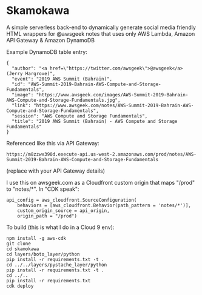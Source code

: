 
# Skamokawa

A simple serverless back-end to dynamically generate social media friendly HTML wrappers for @awsgeek notes that uses only AWS Lambda, Amazon API Gateway & Amazon DynamoDB

Example DynamoDB table entry:
```
{
  "author": "<a href=\"https://twitter.com/awsgeek\">@awsgeek</a> (Jerry Hargrove)",
  "event": "2019 AWS Summit (Bahrain)",
  "id": "AWS-Summit-2019-Bahrain-AWS-Compute-and-Storage-Fundamentals",
  "image": "https://www.awsgeek.com/images/AWS-Summit-2019-Bahrain-AWS-Compute-and-Storage-Fundamentals.jpg",
  "link": "https://www.awsgeek.com/notes/AWS-Summit-2019-Bahrain-AWS-Compute-and-Storage-Fundamentals",
  "session": "AWS Compute and Storage Fundamentals",
  "title": "2019 AWS Summit (Bahrain) - AWS Compute and Storage Fundamentals"
}
```

Referenced like this via API Gateway:
```
https://m8zzwx390d.execute-api.us-west-2.amazonaws.com/prod/notes/AWS-Summit-2019-Bahrain-AWS-Compute-and-Storage-Fundamentals
```
(replace with your API Gateway details)

I use this on awsgeek.com as a Cloudfront custom origin that maps "/prod" to "notes/*". In "CDK speak":
```
api_config = aws_cloudfront.SourceConfiguration(
    behaviors = [aws_cloudfront.Behavior(path_pattern = 'notes/*')], 
    custom_origin_source = api_origin,
    origin_path = "/prod")
```

To build (this is what I do in a Cloud 9 env):
```
npm install -g aws-cdk
git clone 
cd skamokawa
cd layers/boto_layer/python 
pip install -r requirements.txt -t .
cd ../../layers/pystache_layer/python 
pip install -r requirements.txt -t .
cd ../..
pip install -r requirements.txt
cdk deploy
```
